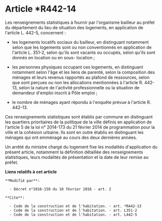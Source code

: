 # Article *R442-14

Les renseignements statistiques à fournir par l'organisme bailleur au préfet du département du lieu de situation des
logements, en application de l'article L. 442-5, concernent :

- les logements locatifs sociaux du bailleur, en distinguant notamment selon que les logements sont ou non conventionnés en
application de l'article L. 351-2, selon qu'ils sont vacants ou occupés, selon qu'ils sont donnés en location ou en sous-
location ;

- les personnes physiques occupant ces logements, en distinguant notamment selon l'âge et les liens de parenté, selon la
composition des ménages et leurs revenus rapportés au plafond de ressources, selon que sont perçues ou non les allocations
mentionnées à l'article R. 442-13, selon la nature de l'activité professionnelle ou la situation de demandeur d'emploi
inscrit à Pôle emploi ;

- le nombre de ménages ayant répondu à l'enquête prévue à l'article R. 442-13. 

Ces renseignements statistiques sont établis par commune en distinguant les quartiers prioritaires de la politique de la
ville définis en application de l'article 5 de la loi n° 2014-173 du 21 février 2014 de programmation pour la ville et la
cohésion urbaine. Ils sont en outre établis en distinguant les ménages qui ont emménagé au cours des deux dernières années.  

Un arrêté du ministre chargé du logement fixe les modalités d'application du présent article, notamment la définition
détaillée des renseignements statistiques, leurs modalités de présentation et la date de leur remise au préfet.

**Liens relatifs à cet article**

	**Modifié par**:

	  - Décret n°2016-150 du 10 février 2016 - art. 2

	**Cite**:

	  - Code de la construction et de l'habitation. - art. *R442-13
	  - Code de la construction et de l'habitation. - art. L351-2
	  - Code de la construction et de l'habitation. - art. L442-5
